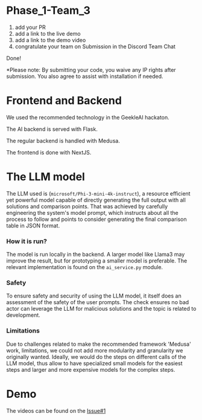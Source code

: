 # Phase_1-Team_3

1. add your PR
2. add a link to the live demo
3. add a link to the demo video
4. congratulate your team on Submission in the Discord Team Chat

Done!

*Please note: By submitting your code, you waive any IP rights after submission. You also agree to assist with installation if needed.

# Frontend and Backend
We used the recommended technology in the GeekleAI hackaton.

The AI backend is served with Flask.

The regular backend is handled with Medusa.

The frontend is done with NextJS.

# The LLM model
The LLM used is (`microsoft/Phi-3-mini-4k-instruct`), a resource efficient yet powerful model capable of directly generating the full output with all solutions and comparison points. That was achieved by carefully engineering the system's model prompt, which instructs about all the process to follow and points to consider generating the final comparison table in JSON format. 

### How it is run?
The model is run locally in the backend. A larger model like Llama3 may improve the result, but for prototyping a smaller model is preferable. The relevant implementation is found on the `ai_service.py` module. 

### Safety 
To ensure safety and security of using the LLM model, it itself does an assessment of the safety of the user prompts. The check ensures no bad actor can leverage the LLM for malicious solutions and the topic is related to development.

### Limitations 
Due to challenges related to make the recommended framework 'Medusa' work, limitations, we could not add more modularity and granularity we originally wanted. Ideally, we would do the steps on different calls of the LLM model, thus allow to have specialized small models for the easiest steps and larger and more expensive models for the complex steps.

# Demo
The videos can be found on the [Issue#1](https://github.com/geekleteam/Phase_1-Team_3/issues/1)